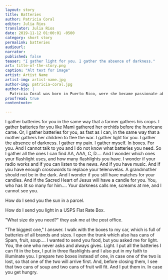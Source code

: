 ```yaml
---
layout: story
title: Batteries
author: Patricia Coral
editor: Julia Rios
translator: Julia Rios
date: 2019-11-12 01:00:01 -0500
category: short story
permalink: batteries
audiourl:
narrator:
published: false
teaser: "I gather light for you. I gather the absence of darkness."
art: title-of-the-story.png
caption: "Alt text for image"
artist: Artist Name
artist-img: artist-name.jpg
author-img: patricia-coral.jpg
author-bio: |
  Patricia Coral was born in Puerto Rico, were she became passionate about words and obtained a MA in Spanish Literature and Linguistics. In 2014 she moved to Houston, where the adventure of writing in a borrowed language began. She is a writer of creative nonfiction and poetry, but frequently her words find their home in between. In 2017, she co-founded Fuente Collective, an organization devoted to experimentation, collaboration, and hybridity in writing and other arts. Her work is published or forthcoming in _Crab Fat Magazine_, _Yellow Chair Review_, _Women Poets of the Americas_, and elsewhere.   
proofread: true
contentnote:

---
```


I gather batteries for you in the same way that a farmer gathers his crops. I gather batteries for you like Mami gathered her orchids before the hurricane came. Or, I gather batteries for you, as fast as I can, in the same way that a mother gathers her children to flee the war. I gather light for you. I gather the absence of darkness. I gather my pain. I gather myself. In boxes. For you. And I cannot talk to you and I do not know what batteries you need. So I gather all the ones I can find AA, AAA, C, D.... And I wonder which ones your flashlight uses, and how many flashlights you have. I wonder if your radio works and if you can listen to the news. And if you have music. And if you have enough crosswords to replace your telenovelas. A grandmother should not be in the dark. And I wonder if you still have matches for your candles. And if the Sacred Heart of Jesus will have a candle for you. You, who has lit so many for him.... Your darkness calls me, screams at me, and I cannot see you.  

How do I send you the sun in a parcel.

How do I send you light in a USPS Flat Rate Box.

"What size do you need?" they ask me at the post office.

"The biggest one," I answer. I walk with the boxes to my car, which is full of batteries of all brands and sizes. I open the trunk which also has cans of Spam, fruit, soup.... I wanted to send you food, but you asked me for light. You, the one who never asks and always gives. Light. I put all the batteries I can fit in the box, I put in three flashlights and I also put in my faith to illuminate you. I prepare two boxes instead of one, in case one of the two is lost, so that one of the two will arrive first. And, before closing them, I see that two cans of soup and two cans of fruit will fit. And I put them in. In case you get hungry.
